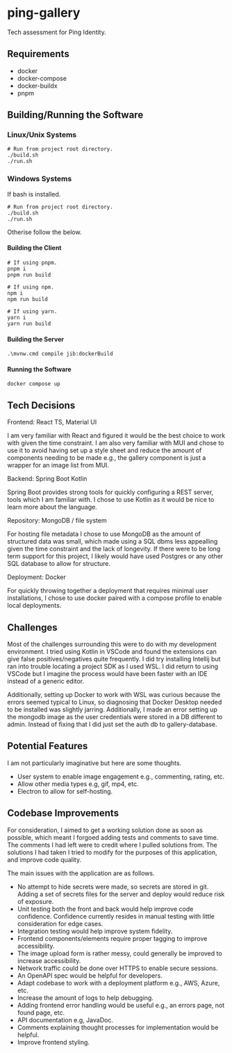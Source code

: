 # ping-gallery

Tech assessment for Ping Identity.

## Requirements

- docker
- docker-compose
- docker-buildx
- pnpm

## Building/Running the Software

### Linux/Unix Systems

```
# Run from project root directory.
./build.sh
./run.sh
```

### Windows Systems

If bash is installed.
```
# Run from project root directory.
./build.sh
./run.sh
```

Otherise follow the below.
#### Building the Client
```
# If using pnpm.
pnpm i
pnpm run build

# If using npm.
npm i
npm run build

# If using yarn.
yarn i
yarn run build
```
#### Building the Server
```
.\mvnw.cmd compile jib:dockerBuild
```
#### Running the Software
```
docker compose up
```

## Tech Decisions

Frontend: React TS, Material UI

I am very familiar with React and figured it would be the best choice to work with given the time constraint. I am also very familiar with MUI and chose to use it to avoid having set up a style sheet and reduce the amount of components needing to be made e.g., the gallery component is just a wrapper for an image list from MUI.

Backend: Spring Boot Kotlin

Spring Boot provides strong tools for quickly configuring a REST server, tools which I am familiar with. I chose to use Kotlin as it would be nice to learn more about the language.

Repository: MongoDB / file system

For hosting file metadata I chose to use MongoDB as the amount of structured data was small, which made using a SQL dbms less appealling given the time constraint and the lack of longevity. If there were to be long term support for this project, I likely would have used Postgres or any other SQL database to allow for structure.

Deployment: Docker

For quickly throwing together a deployment that requires minimal user installations, I chose to use docker paired with a compose profile to enable local deployments.

## Challenges

Most of the challenges surrounding this were to do with my development environment. I tried using Kotlin in VSCode and found the extensions can give false positives/negatives quite frequently. I did try installing Intellij but ran into trouble locating a project SDK as I used WSL. I did return to using VSCode but I imagine the process would have been faster with an IDE instead of a generic editor. 

Additionally, setting up Docker to work with WSL was curious because the errors seemed typical to Linux, so diagnosing that Docker Desktop needed to be installed was slightly jarring. Additionally, I made an error setting up the mongodb image as the user credentials were stored in a DB different to admin. Instead of fixing that I did just set the auth db to gallery-database. 

## Potential Features

I am not particularly imaginative but here are some thoughts.

- User system to enable image engagement e.g., commenting, rating, etc.
- Allow other media types e.g, gif, mp4, etc.
- Electron to allow for self-hosting.

## Codebase Improvements

For consideration, I aimed to get a working solution done as soon as possible, which meant I forgoed adding tests and comments to save time. The comments I had left were to credit where I pulled solutions from. The solutions I had taken I tried to modify for the purposes of this application, and improve code quality.

The main issues with the application are as follows.
- No attempt to hide secrets were made, so secrets are stored in git. Adding a set of secrets files for the server and deploy would reduce risk of exposure.
- Unit testing both the front and back would help improve code confidence. Confidence currently resides in manual testing with little consideration for edge cases.
- Integration testing would help improve system fidelity.
- Frontend components/elements require proper tagging to improve accessibility.
- The image upload form is rather messy, could generally be improved to increase accessibility.
- Network traffic could be done over HTTPS to enable secure sessions.
- An OpenAPI spec would be helpful for developers.
- Adapt codebase to work with a deployment platform e.g., AWS, Azure, etc.
- Increase the amount of logs to help debugging.
- Adding frontend error handling would be useful e.g., an errors page, not found page, etc.
- API documentation e.g, JavaDoc.
- Comments explaining thought processes for implementation would be helpful.
- Improve frontend styling.